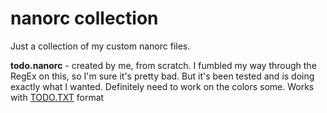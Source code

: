 # nanorc collection

Just a collection of my custom nanorc files.

**todo.nanorc** - created by me, from scratch. I fumbled my way through the RegEx on this, so I'm sure it's pretty bad. But it's been tested and is doing exactly what I wanted. Definitely need to work on the colors some. Works with [TODO.TXT](https://github.com/todotxt/todo.txt) format